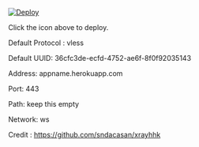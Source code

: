 [![Deploy](https://www.herokucdn.com/deploy/button.png)](https://dashboard.heroku.com/new?template=https://github.com/sndacasan/xrayhhk)

Click the icon above to deploy.

Default Protocol : vless

Default UUID: 36cfc3de-ecfd-4752-ae6f-8f0f92035143

Address: appname.herokuapp.com

Port: 443

Path: keep this empty

Network: ws

Credit : https://github.com/sndacasan/xrayhhk

